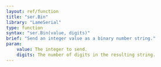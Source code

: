 ```yaml
---
layout: ref/function
title: "ser.Bin"
library: "LameSerial"
type: function
syntax: "ser.Bin(value, digits)"
brief: "Send an integer value as a binary number string."
param:
    value: The integer to send.
    digits: The number of digits in the resulting string.
---
```





